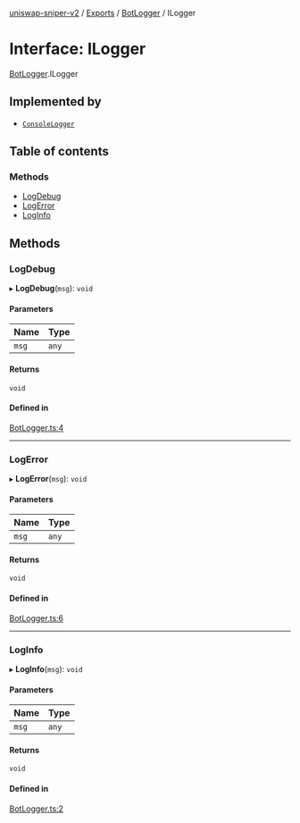 [uniswap-sniper-v2](../README.md) / [Exports](../modules.md) / [BotLogger](../modules/BotLogger.md) / ILogger

# Interface: ILogger

[BotLogger](../modules/BotLogger.md).ILogger

## Implemented by

- [`ConsoleLogger`](../classes/BotLogger.ConsoleLogger.md)

## Table of contents

### Methods

- [LogDebug](BotLogger.ILogger.md#logdebug)
- [LogError](BotLogger.ILogger.md#logerror)
- [LogInfo](BotLogger.ILogger.md#loginfo)

## Methods

### LogDebug

▸ **LogDebug**(`msg`): `void`

#### Parameters

| Name | Type |
| :------ | :------ |
| `msg` | `any` |

#### Returns

`void`

#### Defined in

[BotLogger.ts:4](https://github.com/paloma87/Uniswap-Sniper-V2/blob/1bdca46/src/BotLogger.ts#L4)

___

### LogError

▸ **LogError**(`msg`): `void`

#### Parameters

| Name | Type |
| :------ | :------ |
| `msg` | `any` |

#### Returns

`void`

#### Defined in

[BotLogger.ts:6](https://github.com/paloma87/Uniswap-Sniper-V2/blob/1bdca46/src/BotLogger.ts#L6)

___

### LogInfo

▸ **LogInfo**(`msg`): `void`

#### Parameters

| Name | Type |
| :------ | :------ |
| `msg` | `any` |

#### Returns

`void`

#### Defined in

[BotLogger.ts:2](https://github.com/paloma87/Uniswap-Sniper-V2/blob/1bdca46/src/BotLogger.ts#L2)

